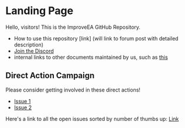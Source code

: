 # Landing Page
Hello, visitors! This is the ImproveEA GitHub Repository.
- How to use this repository [link] (will link to forum post with detailed description)
- [Join the Discord](https://discord.gg/YUCwDFyBpA) 
- internal links to other documents maintained by us, such as [this](subdir)

## Direct Action Campaign
Please consider getting involved in these direct actions!
- [Issue 1](https://github.com/zhempstead/ea_redteam_example/issues/1)
- [Issue 2](https://github.com/zhempstead/ea_redteam_example/issues/3)

Here's a link to all the open issues sorted by number of thumbs up:
[Link](https://github.com/zhempstead/ea_redteam_example/issues?q=is%3Aissue+is%3Aopen+sort%3Areactions-%2B1-desc)
